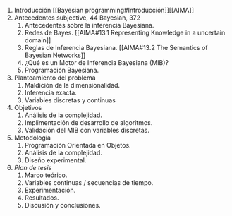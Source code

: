 
1. Introducción [[Bayesian programming#Introducción]][[AIMA]]
2. Antecedentes
 subjective, 44 
 Bayesian, 372
	1.  Antecedentes sobre la inferencia Bayesiana. 
	2. Redes de Bayes. [[AIMA#13.1 Representing Knowledge in a uncertain domain]] 
	3. Reglas de Inferencia Bayesiana. [[AIMA#13.2 The Semantics of Bayesian Networks]]
	4. ¿Qué es un Motor de Inferencia Bayesiana (MIB)?
	5. Programación Bayesiana.
4. Planteamiento del problema
	1. Maldición de la dimensionalidad.
	2. Inferencia exacta.
	3. Variables discretas y continuas
5. Objetivos
	1. Análisis de la complejidad.
	2. Implimentación de desarrollo de algoritmos.
	3. Validación del MIB con variables discretas.
6. Metodología 
	1. Programación Orientada en Objetos.
	2. Análisis de la complejidad.
	3. Diseño experimental.
7. *Plan de tesis*
	1. Marco teórico.
	2. Variables continuas / secuencias de tiempo.
	3. Experimentación.
	4. Resultados.
	5. Discusión y conclusiones.